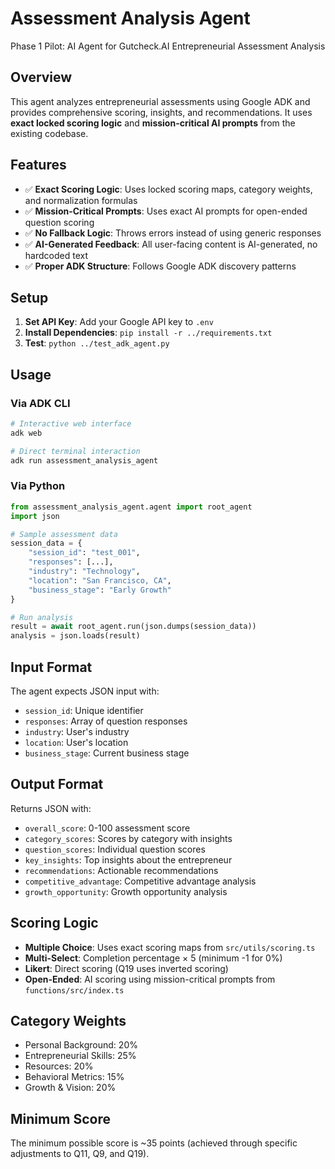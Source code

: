 # Assessment Analysis Agent

Phase 1 Pilot: AI Agent for Gutcheck.AI Entrepreneurial Assessment Analysis

## Overview

This agent analyzes entrepreneurial assessments using Google ADK and provides comprehensive scoring, insights, and recommendations. It uses **exact locked scoring logic** and **mission-critical AI prompts** from the existing codebase.

## Features

- ✅ **Exact Scoring Logic**: Uses locked scoring maps, category weights, and normalization formulas
- ✅ **Mission-Critical Prompts**: Uses exact AI prompts for open-ended question scoring
- ✅ **No Fallback Logic**: Throws errors instead of using generic responses
- ✅ **AI-Generated Feedback**: All user-facing content is AI-generated, no hardcoded text
- ✅ **Proper ADK Structure**: Follows Google ADK discovery patterns

## Setup

1. **Set API Key**: Add your Google API key to `.env`
2. **Install Dependencies**: `pip install -r ../requirements.txt`
3. **Test**: `python ../test_adk_agent.py`

## Usage

### Via ADK CLI
```bash
# Interactive web interface
adk web

# Direct terminal interaction
adk run assessment_analysis_agent
```

### Via Python
```python
from assessment_analysis_agent.agent import root_agent
import json

# Sample assessment data
session_data = {
    "session_id": "test_001",
    "responses": [...],
    "industry": "Technology",
    "location": "San Francisco, CA",
    "business_stage": "Early Growth"
}

# Run analysis
result = await root_agent.run(json.dumps(session_data))
analysis = json.loads(result)
```

## Input Format

The agent expects JSON input with:
- `session_id`: Unique identifier
- `responses`: Array of question responses
- `industry`: User's industry
- `location`: User's location  
- `business_stage`: Current business stage

## Output Format

Returns JSON with:
- `overall_score`: 0-100 assessment score
- `category_scores`: Scores by category with insights
- `question_scores`: Individual question scores
- `key_insights`: Top insights about the entrepreneur
- `recommendations`: Actionable recommendations
- `competitive_advantage`: Competitive advantage analysis
- `growth_opportunity`: Growth opportunity analysis

## Scoring Logic

- **Multiple Choice**: Uses exact scoring maps from `src/utils/scoring.ts`
- **Multi-Select**: Completion percentage × 5 (minimum -1 for 0%)
- **Likert**: Direct scoring (Q19 uses inverted scoring)
- **Open-Ended**: AI scoring using mission-critical prompts from `functions/src/index.ts`

## Category Weights

- Personal Background: 20%
- Entrepreneurial Skills: 25%
- Resources: 20%
- Behavioral Metrics: 15%
- Growth & Vision: 20%

## Minimum Score

The minimum possible score is ~35 points (achieved through specific adjustments to Q11, Q9, and Q19).
